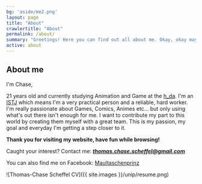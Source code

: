 ```yaml
---
bg: 'aside/me2.png'
layout: page
title: "About"
crawlertitle: "About"
permalink: /about/
summary: "Greetings! Here you can find out all about me. Okay, okay maybe not all."
active: about
---
```


## **About me**
I'm Chase, 

21 years old and currently studying Animation and Game at the [h_da](https://www.h-da.de/studium/studienangebot/studiengaenge/architektur-medien-und-design/animation-game-ba/). I'm an [ISTJ](https://www.16personalities.com/istj-personality) which means I'm a very practical person and a reliable, hard worker. I'm really passionate about Games, Comics, Animes etc... but only using what's out there isn't enough for me. I want to contribute my part to this world by creating them myself with a great team. This is my passion, my goal and everyday I'm getting a step closer to it. 

**Thank you for visiting my website, have fun while browsing!** 

Caught your interest? Contact me: _**thomas.chase.scheffel@gmail.com**_

You can also find me on Facebook:
[Maultaschenprinz](https://www.facebook.com/Maultaschenprinz/)

![Thomas-Chase Scheffel CV]({{ site.images }}/unip/resume.png)
